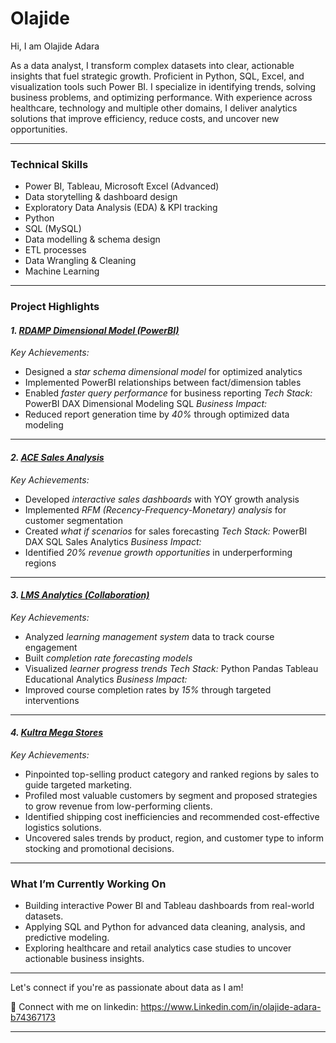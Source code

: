 # Olajide

Hi, I am Olajide Adara

As a data analyst, I transform complex datasets into clear, actionable insights that fuel strategic growth. Proficient in Python, SQL, Excel, and visualization tools such Power BI. I specialize in identifying trends, solving business problems, and optimizing performance. With experience across healthcare, technology and multiple other domains, I deliver analytics solutions that improve efficiency, reduce costs, and uncover new opportunities.

---
### Technical Skills
* Power BI, Tableau, Microsoft Excel (Advanced)
* Data storytelling & dashboard design
* Exploratory Data Analysis (EDA) & KPI tracking
* Python
* SQL (MySQL)
* Data modelling & schema design
* ETL processes
* Data Wrangling & Cleaning
* Machine Learning
---
### Project Highlights
#### *1. [RDAMP Dimensional Model (PowerBI)](https://github.com/Olajide-Adara/RDAMP-Dimensional-Model-PowerBI/edit/main/README.md)*
*Key Achievements:*
- Designed a *star schema dimensional model* for optimized analytics
- Implemented PowerBI relationships between fact/dimension tables
- Enabled *faster query performance* for business reporting
*Tech Stack:*
PowerBI DAX Dimensional Modeling SQL
*Business Impact:*
- Reduced report generation time by *40%* through optimized data modeling
---
#### *2. [ACE Sales Analysis](https://github.com/Olajide-Adara/ACE-Sales-Report)*
*Key Achievements:*
- Developed *interactive sales dashboards* with YOY growth analysis
- Implemented *RFM (Recency-Frequency-Monetary) analysis* for customer segmentation
- Created *what if scenarios* for sales forecasting
*Tech Stack:*
PowerBI DAX SQL Sales Analytics
*Business Impact:*
- Identified *20% revenue growth opportunities* in underperforming regions
---
#### *3. [LMS Analytics (Collaboration)](https://github.com/Olajide-Adara/Olajide-Adara/edit/main/README.md)*
*Key Achievements:*
- Analyzed *learning management system* data to track course engagement
- Built *completion rate forecasting models*
- Visualized *learner progress trends*
*Tech Stack:*
Python Pandas Tableau Educational Analytics
*Business Impact:*
- Improved course completion rates by *15%* through targeted interventions
---
#### *4. [Kultra Mega Stores](https://github.com/Olajide-Adara/Kultra-Mega-Stores-Inventory-)*
*Key Achievements:*
- Pinpointed top-selling product category and ranked regions by sales to guide targeted marketing.
- Profiled most valuable customers by segment and proposed strategies to grow revenue from low-performing clients.
- Identified shipping cost inefficiencies and recommended cost-effective logistics solutions.
- Uncovered sales trends by product, region, and customer type to inform stocking and promotional decisions.
---
###  What I’m Currently Working On
- Building interactive Power BI and Tableau dashboards from real-world datasets.
- Applying SQL and Python for advanced data cleaning, analysis, and predictive modeling.
- Exploring healthcare and retail analytics case studies to uncover actionable business insights.
---
Let's connect if you're as passionate about data as I am!

:link: Connect with me on linkedin: https://www.Linkedin.com/in/olajide-adara-b74367173

---

